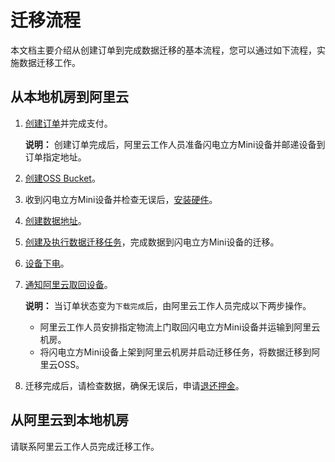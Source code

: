 # 迁移流程

本文档主要介绍从创建订单到完成数据迁移的基本流程，您可以通过如下流程，实施数据迁移工作。

## 从本地机房到阿里云

1.  [创建订单](/cn.zh-CN/离线迁移教程（闪电立方Mini型）/迁移实施/创建订单.md)并完成支付。

    **说明：** 创建订单完成后，阿里云工作人员准备闪电立方Mini设备并邮递设备到订单指定地址。

2.  [创建OSS Bucket](/cn.zh-CN/控制台用户指南/存储空间管理/创建存储空间.md)。
3.  收到闪电立方Mini设备并检查无误后，[安装硬件](/cn.zh-CN/离线迁移教程（闪电立方Mini型）/迁移实施/安装硬件.md)。
4.  [创建数据地址](/cn.zh-CN/离线迁移教程（闪电立方Mini型）/迁移实施/创建源数据地址/概述.md)。
5.  [创建及执行数据迁移任务](/cn.zh-CN/离线迁移教程（闪电立方Mini型）/迁移实施/创建及执行数据迁移任务.md)，完成数据到闪电立方Mini设备的迁移。
6.  [设备下电](/cn.zh-CN/离线迁移教程（闪电立方Mini型）/迁移实施/设备下电.md)。
7.  [通知阿里云取回设备](/cn.zh-CN/离线迁移教程（闪电立方Mini型）/迁移实施/通知阿里云取回设备.md)。

    **说明：** 当订单状态变为`下载完成`后，由阿里云工作人员完成以下两步操作。

    -   阿里云工作人员安排指定物流上门取回闪电立方Mini设备并运输到阿里云机房。
    -   将闪电立方Mini设备上架到阿里云机房并启动迁移任务，将数据迁移到阿里云OSS。
8.  迁移完成后，请检查数据，确保无误后，申请[退还押金](/cn.zh-CN/离线迁移教程（闪电立方Mini型）/迁移实施/退还押金.md)。

## 从阿里云到本地机房

请联系阿里云工作人员完成迁移工作。

